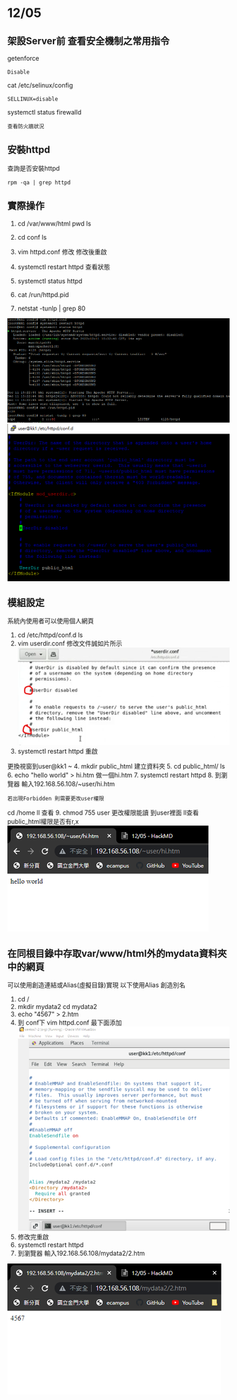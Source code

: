 # 12/05

## 架設Server前 查看安全機制之常用指令

getenforce
```
Disable
```
cat /etc/selinux/config

```
SELLINUX=disable
```
systemctl status firewalld
```
查看防火牆狀況
```
## 安裝httpd

查詢是否安裝httpd
```
rpm -qa | grep httpd
```
## 實際操作

1. cd /var/www/html
pwd
ls

2. cd conf
ls
3. vim httpd.conf 修改
修改後重啟
4. systemctl restart httpd
查看狀態
5. systemctl status httpd
6. cat /run/httpd.pid
7. netstat -tunlp | grep 80

![](https://github.com/Kenttsai1/linux2/blob/main/LINUXPIC/1205-1.png)
![](https://github.com/Kenttsai1/linux2/blob/main/LINUXPIC/1205-12.png)



## 模組設定
系統內使用者可以使用個人網頁
1. cd /etc/httpd/conf.d
 ls
2. vim userdir.conf  修改文件誠如片所示
![](https://github.com/Kenttsai1/linux2/blob/main/LINUXPIC/1205-21.png)
3. systemctl restart httpd 重啟

更換視窗到user@kk1 ~
4. mkdir public_html 建立資料夾
5. cd public_html/
ls
6. echo "hello world" > hi.htm 做一個hi.htm
7. systemctl restart httpd
8. 到瀏覽器 輸入192.168.56.108/~user/hi.htm
```
若出現Forbidden 則需要更改user權限
```
cd /home
ll 查看
9. chmod 755 user 更改權限能讀
到user裡面 ll查看 public_html權限是否有r,x
![](https://github.com/Kenttsai1/linux2/blob/main/LINUXPIC/1205-2.png)

## 在同根目錄中存取var/www/html外的mydata資料夾中的網頁
可以使用創造連結或Alias(虛擬目錄)實現
以下使用Alias 創造別名
1. cd /
2. mkdir mydata2
cd mydata2
3. echo "4567" > 2.htm
4. 到 conf下  vim httpd.conf 最下面添加
![](https://github.com/Kenttsai1/linux2/blob/main/LINUXPIC/1205-31.png)
5. 修改完重啟
6. systemctl restart httpd
7. 到瀏覽器 輸入192.168.56.108/mydata2/2.htm

![](https://github.com/Kenttsai1/linux2/blob/main/LINUXPIC/1205-3.png)

